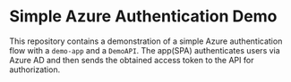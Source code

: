 # Simple Azure Authentication Demo

This repository contains a demonstration of a simple Azure authentication flow with a `demo-app` and a `DemoAPI`. The app(SPA) authenticates users via Azure AD and then sends the obtained access token to the API for authorization.
